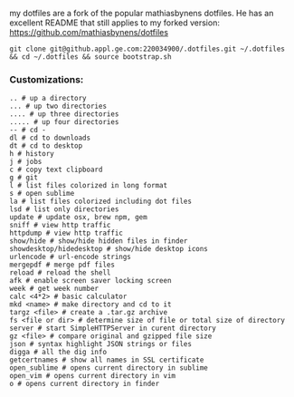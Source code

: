 my dotfiles are a fork of the popular mathiasbynens dotfiles. He has an excellent README that still applies to my forked version:
https://github.com/mathiasbynens/dotfiles

    git clone git@github.appl.ge.com:220034900/.dotfiles.git ~/.dotfiles && cd ~/.dotfiles && source bootstrap.sh

### Customizations:
    .. # up a directory
    ... # up two directories
    .... # up three directories
    ..... # up four directories
    -- # cd -
    dl # cd to downloads
    dt # cd to desktop
    h # history
    j # jobs
    c # copy text clipboard
    g # git 
    l # list files colorized in long format
    s # open sublime
    la # list files colorized including dot files
    lsd # list only directories
    update # update osx, brew npm, gem
    sniff # view http traffic
    httpdump # view http traffic
    show/hide # show/hide hidden files in finder
    showdesktop/hidedesktop # show/hide desktop icons
    urlencode # url-encode strings
    mergepdf # merge pdf files
    reload # reload the shell
    afk # enable screen saver locking screen    
    week # get week number
    calc <4*2> # basic calculator 
    mkd <name> # make directory and cd to it
    targz <file> # create a .tar.gz archive
    fs <file or dir> # determine size of file or total size of directory
    server # start SimpleHTTPServer in curent directory
    gz <file> # compare original and gzipped file size
    json # syntax highlight JSON strings or files
    digga # all the dig info 
    getcertnames # show all names in SSL certificate
    open_sublime # opens current directory in sublime
    open_vim # opens current directory in vim
    o # opens current directory in finder
    
